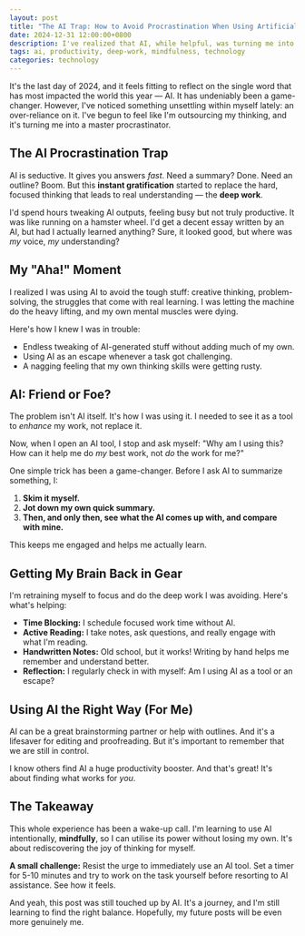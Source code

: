 ```yaml
---
layout: post
title: "The AI Trap: How to Avoid Procrastination When Using Artificial Intelligence"
date: 2024-12-31 12:00:00+0800
description: I've realized that AI, while helpful, was turning me into a procrastinator. Here's how I'm taking back control and learning to use it as a tool, not a way to escape.
tags: ai, productivity, deep-work, mindfulness, technology
categories: technology
---
```


It's the last day of 2024, and it feels fitting to reflect on the single word that has most impacted the world this year — AI. It has undeniably been a game-changer. However, I've noticed something unsettling within myself lately: an over-reliance on it. I've begun to feel like I'm outsourcing my thinking, and it's turning me into a master procrastinator.

## The AI Procrastination Trap

AI is seductive. It gives you answers *fast*. Need a summary? Done. Need an outline? Boom. But this **instant gratification** started to replace the hard, focused thinking that leads to real understanding — the **deep work**.

I'd spend hours tweaking AI outputs, feeling busy but not truly productive. It was like running on a hamster wheel. I'd get a decent essay written by an AI, but had I actually learned anything? Sure, it looked good, but where was *my* voice, *my* understanding?

## My "Aha!" Moment

I realized I was using AI to avoid the tough stuff: creative thinking, problem-solving, the struggles that come with real learning. I was letting the machine do the heavy lifting, and my own mental muscles were dying.

Here's how I knew I was in trouble:

*   Endless tweaking of AI-generated stuff without adding much of my own.
*   Using AI as an escape whenever a task got challenging.
*   A nagging feeling that my own thinking skills were getting rusty.

## AI: Friend or Foe?

The problem isn't AI itself. It's how I was using it. I needed to see it as a tool to *enhance* my work, not replace it. 

Now, when I open an AI tool, I stop and ask myself:  "Why am I using this? How can it help me do *my* best work, not *do* the work for me?"

One simple trick has been a game-changer. Before I ask AI to summarize something, I:

1. **Skim it myself.**
2. **Jot down my own quick summary.**
3. **Then, and only then, see what the AI comes up with, and compare with mine.**

This keeps me engaged and helps me actually learn.

## Getting My Brain Back in Gear

I'm retraining myself to focus and do the deep work I was avoiding. Here's what's helping:

*   **Time Blocking:** I schedule focused work time without AI.
*   **Active Reading:**  I take notes, ask questions, and really engage with what I'm reading.
*   **Handwritten Notes:** Old school, but it works! Writing by hand helps me remember and understand better.
*   **Reflection:** I regularly check in with myself: Am I using AI as a tool or an escape?

## Using AI the Right Way (For Me)

AI can be a great brainstorming partner or help with outlines. And it's a lifesaver for editing and proofreading. But it's important to remember that we are still in control. 

I know others find AI a huge productivity booster. And that's great! It's about finding what works for *you*.

## The Takeaway

This whole experience has been a wake-up call. I'm learning to use AI intentionally, **mindfully**, so I can utilise its power without losing my own. It's about rediscovering the joy of thinking for myself.

**A small challenge:**  Resist the urge to immediately use an AI tool. Set a timer for 5-10 minutes and try to work on the task yourself before resorting to AI assistance. See how it feels.

And yeah, this post was still touched up by AI. It's a journey, and I'm still learning to find the right balance. Hopefully, my future posts will be even more genuinely me.
